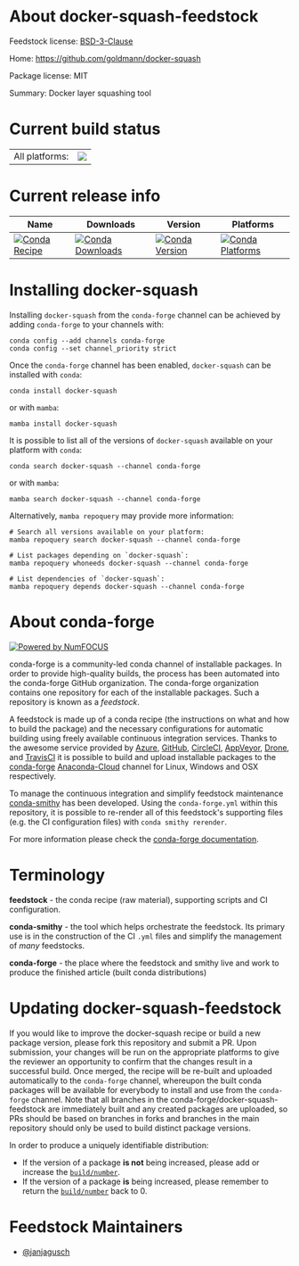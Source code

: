 About docker-squash-feedstock
=============================

Feedstock license: [BSD-3-Clause](https://github.com/conda-forge/docker-squash-feedstock/blob/main/LICENSE.txt)

Home: https://github.com/goldmann/docker-squash

Package license: MIT

Summary: Docker layer squashing tool

Current build status
====================


<table><tr><td>All platforms:</td>
    <td>
      <a href="https://dev.azure.com/conda-forge/feedstock-builds/_build/latest?definitionId=18268&branchName=main">
        <img src="https://dev.azure.com/conda-forge/feedstock-builds/_apis/build/status/docker-squash-feedstock?branchName=main">
      </a>
    </td>
  </tr>
</table>

Current release info
====================

| Name | Downloads | Version | Platforms |
| --- | --- | --- | --- |
| [![Conda Recipe](https://img.shields.io/badge/recipe-docker--squash-green.svg)](https://anaconda.org/conda-forge/docker-squash) | [![Conda Downloads](https://img.shields.io/conda/dn/conda-forge/docker-squash.svg)](https://anaconda.org/conda-forge/docker-squash) | [![Conda Version](https://img.shields.io/conda/vn/conda-forge/docker-squash.svg)](https://anaconda.org/conda-forge/docker-squash) | [![Conda Platforms](https://img.shields.io/conda/pn/conda-forge/docker-squash.svg)](https://anaconda.org/conda-forge/docker-squash) |

Installing docker-squash
========================

Installing `docker-squash` from the `conda-forge` channel can be achieved by adding `conda-forge` to your channels with:

```
conda config --add channels conda-forge
conda config --set channel_priority strict
```

Once the `conda-forge` channel has been enabled, `docker-squash` can be installed with `conda`:

```
conda install docker-squash
```

or with `mamba`:

```
mamba install docker-squash
```

It is possible to list all of the versions of `docker-squash` available on your platform with `conda`:

```
conda search docker-squash --channel conda-forge
```

or with `mamba`:

```
mamba search docker-squash --channel conda-forge
```

Alternatively, `mamba repoquery` may provide more information:

```
# Search all versions available on your platform:
mamba repoquery search docker-squash --channel conda-forge

# List packages depending on `docker-squash`:
mamba repoquery whoneeds docker-squash --channel conda-forge

# List dependencies of `docker-squash`:
mamba repoquery depends docker-squash --channel conda-forge
```


About conda-forge
=================

[![Powered by
NumFOCUS](https://img.shields.io/badge/powered%20by-NumFOCUS-orange.svg?style=flat&colorA=E1523D&colorB=007D8A)](https://numfocus.org)

conda-forge is a community-led conda channel of installable packages.
In order to provide high-quality builds, the process has been automated into the
conda-forge GitHub organization. The conda-forge organization contains one repository
for each of the installable packages. Such a repository is known as a *feedstock*.

A feedstock is made up of a conda recipe (the instructions on what and how to build
the package) and the necessary configurations for automatic building using freely
available continuous integration services. Thanks to the awesome service provided by
[Azure](https://azure.microsoft.com/en-us/services/devops/), [GitHub](https://github.com/),
[CircleCI](https://circleci.com/), [AppVeyor](https://www.appveyor.com/),
[Drone](https://cloud.drone.io/welcome), and [TravisCI](https://travis-ci.com/)
it is possible to build and upload installable packages to the
[conda-forge](https://anaconda.org/conda-forge) [Anaconda-Cloud](https://anaconda.org/)
channel for Linux, Windows and OSX respectively.

To manage the continuous integration and simplify feedstock maintenance
[conda-smithy](https://github.com/conda-forge/conda-smithy) has been developed.
Using the ``conda-forge.yml`` within this repository, it is possible to re-render all of
this feedstock's supporting files (e.g. the CI configuration files) with ``conda smithy rerender``.

For more information please check the [conda-forge documentation](https://conda-forge.org/docs/).

Terminology
===========

**feedstock** - the conda recipe (raw material), supporting scripts and CI configuration.

**conda-smithy** - the tool which helps orchestrate the feedstock.
                   Its primary use is in the construction of the CI ``.yml`` files
                   and simplify the management of *many* feedstocks.

**conda-forge** - the place where the feedstock and smithy live and work to
                  produce the finished article (built conda distributions)


Updating docker-squash-feedstock
================================

If you would like to improve the docker-squash recipe or build a new
package version, please fork this repository and submit a PR. Upon submission,
your changes will be run on the appropriate platforms to give the reviewer an
opportunity to confirm that the changes result in a successful build. Once
merged, the recipe will be re-built and uploaded automatically to the
`conda-forge` channel, whereupon the built conda packages will be available for
everybody to install and use from the `conda-forge` channel.
Note that all branches in the conda-forge/docker-squash-feedstock are
immediately built and any created packages are uploaded, so PRs should be based
on branches in forks and branches in the main repository should only be used to
build distinct package versions.

In order to produce a uniquely identifiable distribution:
 * If the version of a package **is not** being increased, please add or increase
   the [``build/number``](https://docs.conda.io/projects/conda-build/en/latest/resources/define-metadata.html#build-number-and-string).
 * If the version of a package **is** being increased, please remember to return
   the [``build/number``](https://docs.conda.io/projects/conda-build/en/latest/resources/define-metadata.html#build-number-and-string)
   back to 0.

Feedstock Maintainers
=====================

* [@janjagusch](https://github.com/janjagusch/)

